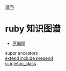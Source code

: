 [返回](/ruby/index)

# ruby 知识图谱


* [原编程](/ruby/doc/meta-programming)



super ancestors <br>
[extend include prepend](https://ruby-china.org/topics/35350)<br>
[singleton_class](https://ruby-china.org/topics/35350)<br>